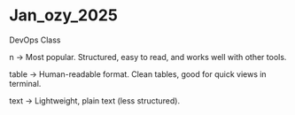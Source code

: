 # Jan_ozy_2025
DevOps Class

n → Most popular. Structured, easy to read, and works well with other tools.

table → Human-readable format. Clean tables, good for quick views in terminal.

text → Lightweight, plain text (less structured).